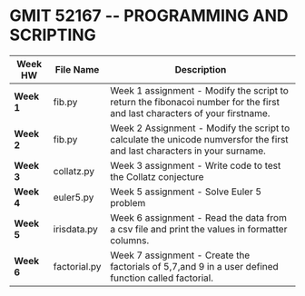 # GMIT 52167 -- PROGRAMMING AND SCRIPTING

Week HW |File Name|Description
-----|----|-----------
**Week 1**|fib.py|Week 1 assignment - Modify the script to return the fibonacoi number for the first and last characters of your firstname.
**Week 2**|fib.py|Week 2 Assignment - Modify the script to calculate the unicode numversfor the first and last characters in your surname.
**Week 3**|collatz.py|Week 3 assignment - Write code to test the Collatz conjecture
**Week 4**|euler5.py|Week 5 assignment - Solve Euler 5 problem
**Week 5**|irisdata.py|Week 6 assignment - Read the data from a csv file and print the values in formatter columns.
**Week 6**|factorial.py|Week 7 assignment - Create the factorials of 5,7,and 9 in a user defined function called factorial.
